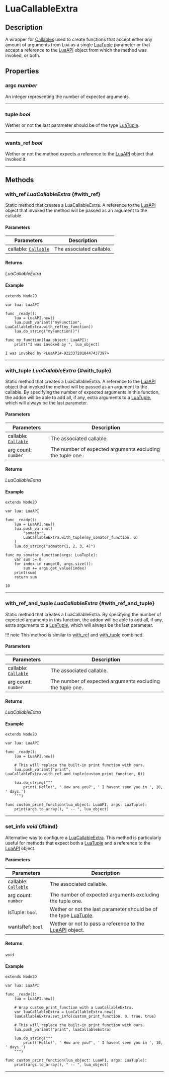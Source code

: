 # LuaCallableExtra

## Description
A wrapper for [Callables](https://docs.godotengine.org/en/4.0/classes/class_callable.html) used to create functions that accept either any amount of arguments from Lua as a single [LuaTuple](lua_tuple.md) parameter or that accept a reference to the [LuaAPI](lua_api.md) object from which the method was invoked, or both.

## Properties
### argc _number_
An integer representing the number of expected arguments.

---

### tuple _bool_
Wether or not the last parameter should be of the type [LuaTuple](lua_tuple.md).

---

### wants_ref _bool_
Wether or not the method expects a reference to the [LuaAPI](lua_api.md) object that invoked it.

---

## Methods

### with_ref _LuaCallableExtra_ {#with_ref}

Static method that creates a LuaCallableExtra. A reference to the [LuaAPI](lua_api.md) object that invoked the method will be passed as an argument to the callable.

#### Parameters

| Parameters | Description |
| --- | --- |
| callable: [`Callable`](https://docs.godotengine.org/en/4.0/classes/class_callable.html) | The associated callable. |

#### Returns

_LuaCallableExtra_

#### Example

```gdscript linenums="1"
extends Node2D

var lua: LuaAPI

func _ready():
	lua = LuaAPI.new()
	lua.push_variant("myFunction", LuaCallableExtra.with_ref(my_function))
	lua.do_string("myFunction()")
	
func my_function(lua_object: LuaAPI):
	print("I was invoked by ", lua_object)
```
``` title="Example Output"
I was invoked by <LuaAPI#-9223372010447437397>
```

---

### with_tuple _LuaCallableExtra_ {#with_tuple}

Static method that creates a LuaCallableExtra. A reference to the [LuaAPI](lua_api.md) object that invoked the method will be passed as an argument to the callable. By specifying the number of expected arguments in this function, the addon will be able to add all, if any, extra arguments to a [LuaTuple](lua_tuple.md), which will always be the last parameter.

#### Parameters

| Parameters | Description |
| --- | --- |
| callable: [`Callable`](https://docs.godotengine.org/en/4.0/classes/class_callable.html) | The associated callable. |
| arg count: `number` | The number of expected arguments excluding the tuple one. |

#### Returns

_LuaCallableExtra_

#### Example

```gdscript linenums="1"
extends Node2D

var lua: LuaAPI

func _ready():
	lua = LuaAPI.new()
	lua.push_variant(
		"somator",
		LuaCallableExtra.with_tuple(my_somator_function, 0)
	)
	lua.do_string("somator(1, 2, 3, 4)")
	
func my_somator_function(args: LuaTuple):
	var sum := 0
	for index in range(0, args.size()):
		sum += args.get_value(index)
	print(sum)
	return sum
```
``` title="Output"
10
```

---

### with_ref_and_tuple _LuaCallableExtra_ {#with_ref_and_tuple}

Static method that creates a LuaCallableExtra. By specifying the number of expected arguments in this function, the addon will be able to add all, if any, extra arguments to a [LuaTuple](lua_tuple.md), which will always be the last parameter.

!!! note
	This method is similar to [with_ref](#with_ref) and [with_tuple](#with_tuple) combined.

#### Parameters

| Parameters | Description |
| --- | --- |
| callable: [`Callable`](https://docs.godotengine.org/en/4.0/classes/class_callable.html) | The associated callable. |
| arg count: `number` | The number of expected arguments excluding the tuple one. |

#### Returns

_LuaCallableExtra_

#### Example

```gdscript linenums="1"
extends Node2D

var lua: LuaAPI

func _ready():
	lua = LuaAPI.new()

	# This will replace the built-in print function with ours.
	lua.push_variant("print", LuaCallableExtra.with_ref_and_tuple(custom_print_function, 0))
    
	lua.do_string("""
		print('Hello!', ' How are you?', ' I havent seen you in ', 10, ' days.')
	""")
	
func custom_print_function(lua_object: LuaAPI, args: LuaTuple):
	print(args.to_array(), " -- ", lua_object)
```

---

### set_info _void_ {#bind}

Alternative way to configure a [LuaCallableExtra](lua_callable_extra.md). This method is particularly useful for methods that expect both a [LuaTuple](lua_tuple.md) and a reference to the [LuaAPI](lua_api.md) object.

#### Parameters

| Parameters | Description |
| --- | --- |
| callable: [`Callable`](https://docs.godotengine.org/en/4.0/classes/class_callable.html) | The associated callable. |
| arg count: `number` | The number of expected arguments excluding the tuple one. |
| isTuple: `bool` | Wether or not the last parameter should be of the type [LuaTuple](lua_tuple.md). |
| wantsRef: `bool` | Wether or not to pass a reference to the [LuaAPI](lua_api.md) object. |

#### Returns

_void_

#### Example

```gdscript linenums="1"
extends Node2D

var lua: LuaAPI

func _ready():
	lua = LuaAPI.new()

	# Wrap custom_print_function with a LuaCallableExtra.
	var luaCallableExtra = LuaCallableExtra.new()
	luaCallableExtra.set_info(custom_print_function, 0, true, true)

	# This will replace the built-in print function with ours.
	lua.push_variant("print", luaCallableExtra)
    
	lua.do_string("""
		print('Hello!', ' How are you?', ' I havent seen you in ', 10, ' days.')
	""")
	
func custom_print_function(lua_object: LuaAPI, args: LuaTuple):
	print(args.to_array(), " -- ", lua_object)
```


---
